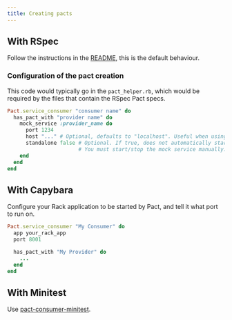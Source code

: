 ```yaml
---
title: Creating pacts
---
```


## With RSpec

Follow the instructions in the [README](https://github.com/pact-foundation/pact-ruby), this is the default behaviour.

### Configuration of the pact creation

This code would typically go in the `pact_helper.rb`, which would be required by the files that contain the RSpec Pact specs.

```ruby
Pact.service_consumer "consumer name" do
  has_pact_with "provider name" do
    mock_service :provider_name do
      port 1234
      host "..." # Optional, defaults to "localhost". Useful when using a standalone mock service.
      standalone false # Optional. If true, does not automatically start a mock service
                       # You must start/stop the mock service manually.
    end
  end
end
```

## With Capybara

Configure your Rack application to be started by Pact, and tell it what port to run on.

```ruby
Pact.service_consumer "My Consumer" do
  app your_rack_app
  port 8001

  has_pact_with "My Provider" do
    ...
  end
end

```

## With Minitest

Use [pact-consumer-minitest](https://github.com/bethesque/pact-consumer-minitest).


